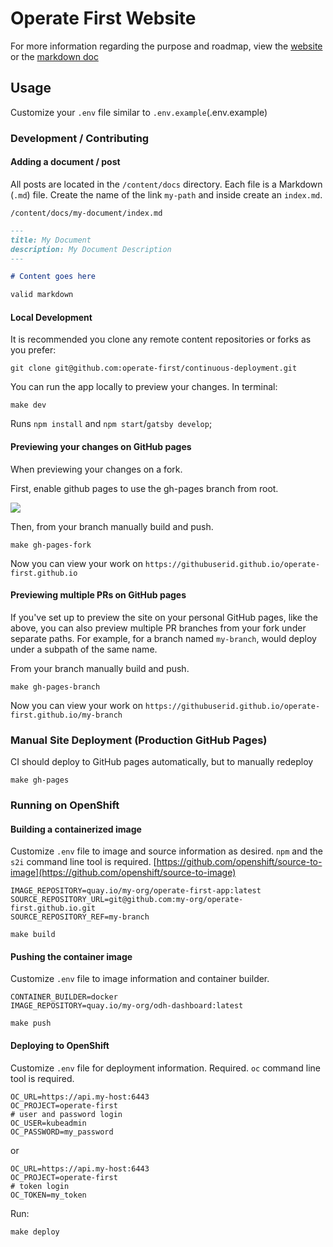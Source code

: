 # Operate First Website

For more information regarding the purpose and roadmap, view the [website](https://operate-first.github.io/) or the [markdown doc](https://github.com/operate-first/operate-first.github.io/blob/master/content/docs/operate-first/index.md)

## Usage

Customize your `.env` file similar to `.env.example`(.env.example)

### Development / Contributing

#### Adding a document / post

All posts are located in the `/content/docs` directory. Each file is a Markdown (`.md`) file. Create the name of the link `my-path` and inside create an `index.md`.

`/content/docs/my-document/index.md`

```markdown
---
title: My Document
description: My Document Description
---

# Content goes here

valid markdown
```

#### Local Development

It is recommended you clone any remote content repositories or forks as you prefer:
```shell script
git clone git@github.com:operate-first/continuous-deployment.git
```

You can run the app locally to preview your changes.
In terminal:

```shell script
make dev
```

Runs `npm install` and `npm start`/`gatsby develop`;

#### Previewing your changes on GitHub pages

When previewing your changes on a fork.

First, enable github pages to use the gh-pages branch from root.

![](misc/gh-pages-fork.png)

Then, from your branch manually build and push.

```shell script
make gh-pages-fork
```

Now you can view your work on `https://githubuserid.github.io/operate-first.github.io`

#### Previewing multiple PRs on GitHub pages

If you've set up to preview the site on your personal GitHub pages, like the above, you can also preview multiple PR branches from your fork under separate paths. For example, for a branch named `my-branch`, would deploy under a subpath of the same name.

From your branch manually build and push.

```shell script
make gh-pages-branch
```

Now you can view your work on `https://githubuserid.github.io/operate-first.github.io/my-branch`

### Manual Site Deployment (Production GitHub Pages)

CI should deploy to GitHub pages automatically, but to manually redeploy

```shell script
make gh-pages
```

### Running on OpenShift

#### Building a containerized image

Customize `.env` file to image and source information as desired. `npm` and the `s2i` command line tool is required. [https://github.com/openshift/source-to-image](https://github.com/openshift/source-to-image)

```.env
IMAGE_REPOSITORY=quay.io/my-org/operate-first-app:latest
SOURCE_REPOSITORY_URL=git@github.com:my-org/operate-first.github.io.git
SOURCE_REPOSITORY_REF=my-branch
```

```shell script
make build
```

#### Pushing the container image

Customize `.env` file to image information and container builder.

```.env
CONTAINER_BUILDER=docker
IMAGE_REPOSITORY=quay.io/my-org/odh-dashboard:latest
```

```shell script
make push
```

#### Deploying to OpenShift

Customize `.env` file for deployment information. Required. `oc` command line tool is required.

```.env
OC_URL=https://api.my-host:6443
OC_PROJECT=operate-first
# user and password login
OC_USER=kubeadmin
OC_PASSWORD=my_password
```

or

```.env
OC_URL=https://api.my-host:6443
OC_PROJECT=operate-first
# token login
OC_TOKEN=my_token
```

Run:

```shell script
make deploy
```
